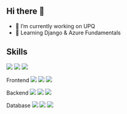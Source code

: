## Hi there 👋
- 🔭 I’m currently working on UPQ
- 🌱 Learning Django & Azure Fundamentals


## Skills

<img src="https://img.shields.io/badge/Python-FFD43B?style=for-the-badge&logo=python&logoColor=blue" />
<img src="https://img.shields.io/badge/JavaScript-323330?style=for-the-badge&logo=javascript&logoColor=F7DF1E" />
<img src="https://img.shields.io/badge/PHP-777BB4?style=for-the-badge&logo=php&logoColor=white" />



Frontend
<img src="https://img.shields.io/badge/Bootstrap-563D7C?style=for-the-badge&logo=bootstrap&logoColor=white" />
<img src="https://img.shields.io/badge/CSS3-1572B6?style=for-the-badge&logo=css3&logoColor=white" />
<img src="https://img.shields.io/badge/React_Native-20232A?style=for-the-badge&logo=react&logoColor=61DAFB" />
<img src="" />


Backend
<img src="https://img.shields.io/badge/fastapi-109989?style=for-the-badge&logo=FASTAPI&logoColor=white" />
<img src="	https://img.shields.io/badge/Flask-000000?style=for-the-badge&logo=flask&logoColor=white" />
<img src="	https://img.shields.io/badge/Laravel-FF2D20?style=for-the-badge&logo=laravel&logoColor=white" />
<img src="" />
<img src="" />



Database
<img src=" https://img.shields.io/badge/MariaDB-003545?style=for-the-badge&logo=mariadb&logoColor=white" />
<img src="https://img.shields.io/badge/MySQL-005C84?style=for-the-badge&logo=mysql&logoColor=white" />
<img src="	https://img.shields.io/badge/Sqlite-003B57?style=for-the-badge&logo=sqlite&logoColor=white" />
<img src="" />

<img src="" />







<!--
**loky05/loky05** is a ✨ _special_ ✨ repository because its `README.md` (this file) appears on your GitHub profile.

Here are some ideas to get you started:

- 🔭 I’m currently working on ...
- 🌱 I’m currently learning ...
- 👯 I’m looking to collaborate on ...
- 🤔 I’m looking for help with ...
- 💬 Ask me about ...
- 📫 How to reach me: ...
- 😄 Pronouns: ...
- ⚡ Fun fact: ...
-->
